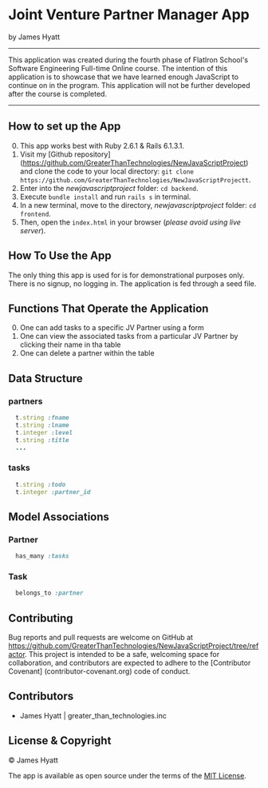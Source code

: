 # Joint Venture Partner Manager App
by James Hyatt
**********
This application was created during the fourth phase of FlatIron School's
Software Engineering Full-time Online course. The intention of this application
is to showcase that we have learned enough JavaScript to continue on in the
program. This application will not be further developed after the course is
completed. 
**********
## How to set up the App
0. This app works best with Ruby 2.6.1 & Rails 6.1.3.1.
1. Visit my [Github repository]
(https://github.com/GreaterThanTechnologies/NewJavaScriptProject) 
and clone the code to your local directory:
 `git clone https://github.com/GreaterThanTechnologies/NewJavaScriptProjectt`.
2. Enter into the *newjavascriptproject* folder: `cd backend`.
3. Execute `bundle install` and run `rails s` in terminal.
4. In a new terminal, move to the directory, *newjavascriptproject* folder: `cd 
frontend`.
5. Then, open the `index.html` in your browser (*please avoid using live server*).
## How To Use the App
The only thing this app is used for is for demonstrational purposes only. 
There is no signup, no 
logging in. The application is fed through a seed file. 
## Functions That Operate the Application
0. One can add tasks to a specific JV Partner using a form
1. One can view the associated tasks from a particular JV Partner by clicking
their name in tha table
2. One can delete a partner within the table
## Data Structure
### partners
```ruby
  t.string :fname
  t.string :lname
  t.integer :level
  t.string :title
  ...
```
### tasks
``` ruby
  t.string :todo
  t.integer :partner_id
```
## Model Associations
### Partner
``` ruby
  has_many :tasks
```
### Task
``` ruby
  belongs_to :partner
```
## Contributing
Bug reports and pull requests are welcome on GitHub at 
https://github.com/GreaterThanTechnologies/NewJavaScriptProject/tree/refactor. 
This project is intended to be a safe, welcoming space for collaboration, and 
contributors are expected to adhere to the [Contributor Covenant]
(contributor-covenant.org) code of conduct.

## Contributors

* James Hyatt | greater_than_technologies.inc

## License & Copyright

© James Hyatt

The app is available as open source under the terms of the [MIT License](http://opensource.org/licenses/MIT).



